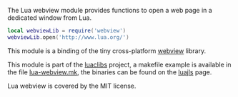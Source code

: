 The Lua webview module provides functions to open a web page in a dedicated window from Lua.

```lua
local webviewLib = require('webview')
webviewLib.open('http://www.lua.org/')
```

This module is a binding of the tiny cross-platform [webview](https://github.com/zserge/webview) library.

This module is part of the [luaclibs](https://github.com/javalikescript/luaclibs) project, a makefile example is available in the file [lua-webview.mk](https://github.com/javalikescript/luaclibs/blob/master/lua-webview.mk), the binaries can be found on the [luajls](http://javalikescript.free.fr/lua/) page.

Lua webview is covered by the MIT license.
